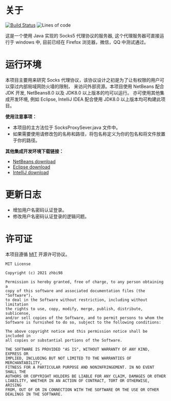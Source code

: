 
# 关于

[![Build Status](https://travis-ci.com/zhbi98/SocksProxySever.svg?branch=master)](https://travis-ci.com/zhbi98/SocksProxySever)
![Lines of code](https://img.shields.io/tokei/lines/github/zhbi98/SocksProxySever)

这是一个使用 Java 实现的 Socks5 代理协议的服务器, 
这个代理服务器可直接运行于 windows 中, 目前已经在
Firefox 浏览器，微信，QQ 中测试通过。


# 运行环境

本项目主要用来研究 Socks 代理协议，该协议设计之初是为了让有权限的用户可以穿过内部局域网防火墙的限制，
来访问外部资源。本项目使用 NetBeans 配合 JDK 开发, NetBeans8.0 以及 JDK8.0 以上版本的均可以运行。
亦可使用其他集成开发环境, 例如 Eclipse, IntelliJ IDEA 配合使用 JDK8.0 以上版本均可构建此项目。

**使用注意事项：**

- 本项目的主方法位于 SocksProxySever.java 文件中。
- 如果需要使用请修改包的名称和路径，将包名称定义为你的包名和将文件放置于你的路径。


**其他集成开发环境下载链接：**
- [NetBeans download](https://netbeans.apache.org//)
- [Eclipse download](https://www.eclipse.org/downloads/)
- [IntelliJ download](https://www.jetbrains.com/zh-cn/idea/promo/)


# 更新日志
- 增加用户名密码认证登录。
- 修改用户名密码认证登录的逻辑问题。


# 许可证

本项目遵循 [MIT](https://opensource.org/licenses/MIT) 开源许可协议。

```
MIT License

Copyright (c) 2021 zhbi98

Permission is hereby granted, free of charge, to any person obtaining a
copy of this software and associated documentation files (the "Software"),
to deal in the Software without restriction, including without limitation
the rights to use, copy, modify, merge, publish, distribute, sublicense,
and/or sell copies of the Software, and to permit persons to whom the
Software is furnished to do so, subject to the following conditions:

The above copyright notice and this permission notice shall be included in
all copies or substantial portions of the Software.

THE SOFTWARE IS PROVIDED "AS IS", WITHOUT WARRANTY OF ANY KIND, EXPRESS OR
IMPLIED, INCLUDING BUT NOT LIMITED TO THE WARRANTIES OF MERCHANTABILITY,
FITNESS FOR A PARTICULAR PURPOSE AND NONINFRINGEMENT. IN NO EVENT SHALL THE
AUTHORS OR COPYRIGHT HOLDERS BE LIABLE FOR ANY CLAIM, DAMAGES OR OTHER
LIABILITY, WHETHER IN AN ACTION OF CONTRACT, TORT OR OTHERWISE, ARISING
FROM, OUT OF OR IN CONNECTION WITH THE SOFTWARE OR THE USE OR OTHER
DEALINGS IN THE SOFTWARE.
```
